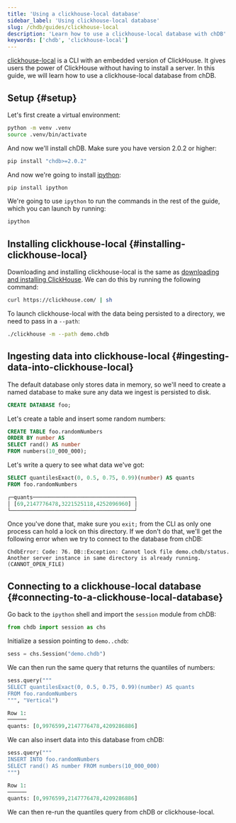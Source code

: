 ```yaml
---
title: 'Using a clickhouse-local database'
sidebar_label: 'Using clickhouse-local database'
slug: /chdb/guides/clickhouse-local
description: 'Learn how to use a clickhouse-local database with chDB'
keywords: ['chdb', 'clickhouse-local']
---
```


[clickhouse-local](/operations/utilities/clickhouse-local) is a CLI with an embedded version of ClickHouse.
It gives users the power of ClickHouse without having to install a server.
In this guide, we will learn how to use a clickhouse-local database from chDB.

## Setup {#setup}

Let's first create a virtual environment:

```bash
python -m venv .venv
source .venv/bin/activate
```

And now we'll install chDB.
Make sure you have version 2.0.2 or higher:

```bash
pip install "chdb>=2.0.2"
```

And now we're going to install [ipython](https://ipython.org/):

```bash
pip install ipython
```

We're going to use `ipython` to run the commands in the rest of the guide, which you can launch by running:

```bash
ipython
```

## Installing clickhouse-local {#installing-clickhouse-local}

Downloading and installing clickhouse-local is the same as [downloading and installing ClickHouse](/install).
We can do this by running the following command:

```bash
curl https://clickhouse.com/ | sh
```

To launch clickhouse-local with the data being persisted to a directory, we need to pass in a `--path`:

```bash
./clickhouse -m --path demo.chdb
```

## Ingesting data into clickhouse-local {#ingesting-data-into-clickhouse-local}

The default database only stores data in memory, so we'll need to create a named database to make sure any data we ingest is persisted to disk.

```sql
CREATE DATABASE foo;
```

Let's create a table and insert some random numbers:

```sql
CREATE TABLE foo.randomNumbers
ORDER BY number AS
SELECT rand() AS number
FROM numbers(10_000_000);
```

Let's write a query to see what data we've got:

```sql
SELECT quantilesExact(0, 0.5, 0.75, 0.99)(number) AS quants
FROM foo.randomNumbers

┌─quants────────────────────────────────┐
│ [69,2147776478,3221525118,4252096960] │
└───────────────────────────────────────┘
```

Once you've done that, make sure you `exit;` from the CLI as only one process can hold a lock on this directory.
If we don't do that, we'll get the following error when we try to connect to the database from chDB:

```text
ChdbError: Code: 76. DB::Exception: Cannot lock file demo.chdb/status. Another server instance in same directory is already running. (CANNOT_OPEN_FILE)
```

## Connecting to a clickhouse-local database {#connecting-to-a-clickhouse-local-database}

Go back to the `ipython` shell and import the `session` module from chDB:

```python
from chdb import session as chs
```

Initialize a session pointing to `demo..chdb`:

```python
sess = chs.Session("demo.chdb")
```

We can then run the same query that returns the quantiles of numbers:

```python
sess.query("""
SELECT quantilesExact(0, 0.5, 0.75, 0.99)(number) AS quants
FROM foo.randomNumbers
""", "Vertical")

Row 1:
──────
quants: [0,9976599,2147776478,4209286886]
```

We can also insert data into this database from chDB:


```python
sess.query("""
INSERT INTO foo.randomNumbers
SELECT rand() AS number FROM numbers(10_000_000)
""")

Row 1:
──────
quants: [0,9976599,2147776478,4209286886]
```

We can then re-run the quantiles query from chDB or clickhouse-local.
